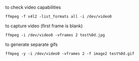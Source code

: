 to check video capabilities

    ffmpeg -f v4l2 -list_formats all -i /dev/video0

to capture video (first frame is blank)

    ffmpeg -i /dev/video0 -vframes 2 test%0d.jpg

to generate separate gifs

    ffmpeg -y -i /dev/video0 -vframes 2 -f image2 test%0d.gif
    
